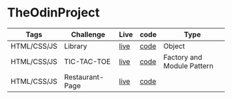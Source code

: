 # TheOdinProject

| Tags          | Challenge            | Live          | code           |    Type       |
| ------------- | -------------        | ------------- | -------------  | ------------- |
| HTML/CSS/JS   | Library             | [live](https://basic-library.netlify.app/) | [code](https://github.com/xingxing-prog/TheOdinProject/tree/main/Library) | Object |
| HTML/CSS/JS   | TIC-TAC-TOE         |  [live](https://tic-tac-toe-unbeatableai.netlify.app/)   | [code](https://github.com/xingxing-prog/TheOdinProject/tree/main/tic-tac-toe)  |  Factory and Module Pattern    | 
| HTML/CSS/JS  | Restaurant-Page | [live](https://dumpling-restaurant.netlify.app/) | [code](https://github.com/xingxing-prog/TheOdinProject/tree/main/Restaurant-Page)      |
